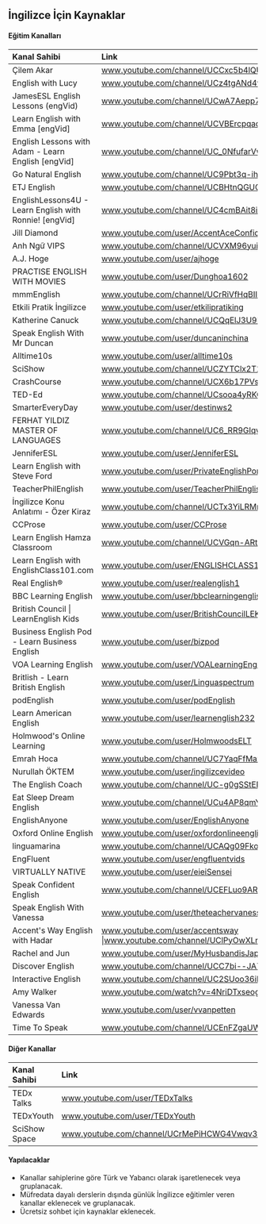 ## İngilizce İçin Kaynaklar

#### Eğitim Kanalları

| Kanal Sahibi | Link |
| :--- | :--- |
| Çilem Akar |www.youtube.com/channel/UCCxc5b4lQU_hwrZVyZr92Ew |
| English with Lucy |www.youtube.com/channel/UCz4tgANd4yy8Oe0iXCdSWfA |
| JamesESL English Lessons (engVid) |www.youtube.com/channel/UCwA7Aepp7nRUJNa8roQ-6Bw |
| Learn English with Emma [engVid] |www.youtube.com/channel/UCVBErcpqaokOf4fI5j73K_w |
| English Lessons with Adam - Learn English [engVid] | www.youtube.com/channel/UC_0NfufarVw04vDfWFm8z_Q |
| Go Natural English | www.youtube.com/channel/UC9Pbt3q-ihROg1lmmmQdU2w |
| ETJ English | www.youtube.com/channel/UCBHtnQGUChkwG1eyWL5EA9g |
| EnglishLessons4U - Learn English with Ronnie! [engVid] | www.youtube.com/channel/UC4cmBAit8i_NJZE8qK8sfpA |
| Jill Diamond |www.youtube.com/user/AccentAceConfidence |
| Anh Ngữ VIPS |www.youtube.com/channel/UCVXM96yuiXY3ZT73Dy8HgCA |
| A.J. Hoge |www.youtube.com/user/ajhoge |
| PRACTISE ENGLISH WITH MOVIES |www.youtube.com/user/Dunghoa1602 |
| mmmEnglish | www.youtube.com/channel/UCrRiVfHqBIIvSgKmgnSY66g |
| Etkili Pratik İngilizce |www.youtube.com/user/etkilipratiking |
| Katherine Canuck | www.youtube.com/channel/UCQqElJ3U9RwG46GfAjLDLeg |
| Speak English With Mr Duncan | www.youtube.com/user/duncaninchina |
| Alltime10s | www.youtube.com/user/alltime10s |
| SciShow |www.youtube.com/channel/UCZYTClx2T1of7BRZ86-8fow |
| CrashCourse |www.youtube.com/channel/UCX6b17PVsYBQ0ip5gyeme-Q |
| TED-Ed |www.youtube.com/channel/UCsooa4yRKGN_zEE8iknghZA |
| SmarterEveryDay | www.youtube.com/user/destinws2 |
| FERHAT YILDIZ MASTER OF LANGUAGES | www.youtube.com/channel/UC6_RR9GIqv_Q6IkwNpTFavA |
| JenniferESL |www.youtube.com/user/JenniferESL |
| Learn English with Steve Ford |www.youtube.com/user/PrivateEnglishPortal |
| TeacherPhilEnglish |www.youtube.com/user/TeacherPhilEnglish |
| İngilizce Konu Anlatımı - Özer Kiraz |www.youtube.com/channel/UCTx3YiLRMmdTutMCmlDxKAQ |
| CCProse |www.youtube.com/user/CCProse |
| Learn English Hamza Classroom |www.youtube.com/channel/UCVGqn-ARtA4ZhKIBnvP5Lfw |
| Learn English with EnglishClass101.com |www.youtube.com/user/ENGLISHCLASS101 |
| Real English® |www.youtube.com/user/realenglish1 |
| BBC Learning English |www.youtube.com/user/bbclearningenglish |
| British Council &#124; LearnEnglish Kids |www.youtube.com/user/BritishCouncilLEKids |
| Business English Pod - Learn Business English |www.youtube.com/user/bizpod |
| VOA Learning English | www.youtube.com/user/VOALearningEnglish |
| Britlish - Learn British English |www.youtube.com/user/Linguaspectrum |
| podEnglish |www.youtube.com/user/podEnglish |
| Learn American English |www.youtube.com/user/learnenglish232 |
| Holmwood's Online Learning |www.youtube.com/user/HolmwoodsELT |
| Emrah Hoca |www.youtube.com/channel/UC7YaqFfMax7QTyWRcDstMvw |
| Nurullah ÖKTEM |www.youtube.com/user/ingilizcevideo |
| The English Coach |www.youtube.com/channel/UC-g0gSStENkYPXFRsKrlvyA |
| Eat Sleep Dream English |www.youtube.com/channel/UCu4AP8qmYnXNUipUeyPQKig |
| EnglishAnyone |www.youtube.com/user/EnglishAnyone |
| Oxford Online English |www.youtube.com/user/oxfordonlineenglish |
| linguamarina |www.youtube.com/channel/UCAQg09FkoobmLquNNoO4ulg |
| EngFluent |www.youtube.com/user/engfluentvids |
| VIRTUALLY NATIVE | www.youtube.com/user/eieiSensei |
| Speak Confident English |www.youtube.com/channel/UCEFLuo9AR7268-qJj1FkmSw |
| Speak English With Vanessa |www.youtube.com/user/theteachervanessa |
| Accent's Way English with Hadar |www.youtube.com/user/accentsway &#124;www.youtube.com/channel/UClPyOwXLnSMejFdLvJXjA5A |
| Rachel and Jun |www.youtube.com/user/MyHusbandisJapanese |
| Discover English |www.youtube.com/channel/UCC7bi--JA7Tgly_I6Jd9sGQ |
| Interactive English |www.youtube.com/channel/UC2SUoo36iHgVLEK7EEVPIFQ |
| Amy Walker |www.youtube.com/watch?v=4NriDTxseog |
| Vanessa Van Edwards |www.youtube.com/user/vvanpetten |
| Time To Speak |www.youtube.com/channel/UCEnFZgaUW39cnD0qY5OgYmw |

#### Diğer Kanallar

| Kanal Sahibi | Link |
| :--- | :--- |
| TEDx Talks |www.youtube.com/user/TEDxTalks |
| TEDxYouth |www.youtube.com/user/TEDxYouth |
| SciShow Space |www.youtube.com/channel/UCrMePiHCWG4Vwqv3t7W9EFg |

#### Yapılacaklar
- Kanallar sahiplerine göre Türk ve Yabancı olarak işaretlenecek veya gruplanacak.
- Müfredata dayalı derslerin dışında günlük İngilizce eğitimler veren kanallar eklenecek ve gruplanacak.
- Ücretsiz sohbet için kaynaklar eklenecek.
